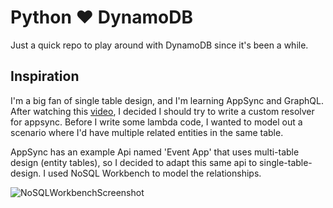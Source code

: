 # Python ❤️ DynamoDB
Just a quick repo to play around with DynamoDB since it's been a while. 

## Inspiration
I'm a big fan of single table design, and I'm learning AppSync and GraphQL.
After watching this [video](https://www.youtube.com/watch?v=EOQqi6Yun7g), I decided I should try to write a custom resolver for appsync. Before I write some lambda code, I wanted to model out a scenario where I'd have multiple related entities in the same table. 

AppSync has an example Api named 'Event App' that uses multi-table design (entity tables), so I decided to adapt this same api to single-table-design. I used NoSQL Workbench to model the relationships.

![NoSQLWorkbenchScreenshot](modeling.png)